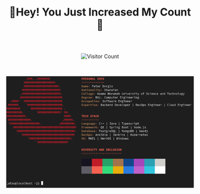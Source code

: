 <h1 align="center">

 👋Hey! You Just Increased My Count 🤪

</h1>

<br>
<div align="center">

 ![Visitor Count](https://profile-counter.glitch.me/paddy-pyker/count.svg)

</div>

<br>

<div align="center">

 ![About Me](https://raw.githubusercontent.com/paddy-pyker/paddy-pyker/main/img/abt.png)

</div>
